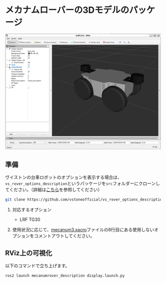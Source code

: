 # メカナムローバーの3Dモデルのパッケージ

![](images/mecanum3_description.png)

## 準備
ヴイストンの台車ロボットのオプションを表示する場合は、`vs_rover_options_description`というパッケージを`src`フォルダーにクローンしてください。（詳細は[こちら](https://github.com/vstoneofficial/vs_rover_options_description.git)を参照してください）
```bash
git clone https://github.com/vstoneofficial/vs_rover_options_description.git
```
1. 対応するオプション
   - LRF TG30

2. 使用状況に応じて、[mecanum3.xacro](./urdf/mecanum3.xacro)ファイルの8行目にある使用しないオプションをコメントアウトしてください。

## RViz上の可視化
以下のコマンドで立ち上げます。

```bash
ros2 launch mecanumrover_description display.launch.py
```

